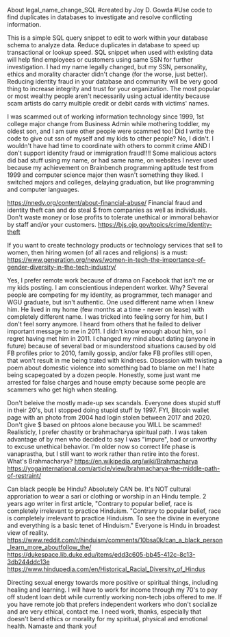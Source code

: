 About legal_name_change_SQL
#created by Joy D. Gowda
#Use code to find duplicates in databases to investigate and resolve conflicting information.

This is a simple SQL query snippet to edit to work within your database schema to analyze data.
Reduce duplicates in database to speed up transactional or lookup speed.
SQL snippet when used with existing data will help find employees or customers using same SSN for further investigation.
I had my name legally changed, but my SSN, personality, ethics and morality character didn't change (for the worse, just better).
Reducing identity fraud in your database and community will be very good thing to increase integrity and trust for your organization.
The most popular or most wealthy people aren't necessarily using actual identity because scam artists do carry multiple credit or debit cards with victims' names.

I was scammed out of working information technology since 1999, 1st college major change from Business Admin while mothering toddler, my oldest son, and I am sure other people were scammed too!
Did I write the code to give out ssn of myself and my kids to other people? No, I didn't. I wouldn't have had time to coordinate with others to commit crime AND I don't support identity fraud or immigration fraud!!!! Some malicious actors did bad stuff using my name, or had same name, on websites I never used because my achievement on Brainbench programming aptitude test from 1999 and computer science major then wasn't something they liked. I switched majors and colleges, delaying graduation, but like programming and computer languages.

https://nnedv.org/content/about-financial-abuse/
Financial fraud and identity theft can and do steal $ from companies as well as individuals. Don't waste money or lose profits to tolerate unethical or immoral behavior by staff and/or your customers.
https://bjs.ojp.gov/topics/crime/identity-theft

If you want to create technology products or technology services that sell to women, then hiring women (of all races and religions) is a must:
https://www.generation.org/news/women-in-tech-the-importance-of-gender-diversity-in-the-tech-industry/

Yes, I prefer remote work because of drama on Facebook that isn't me or my kids posting. I am conscientious independent worker. Why? Several people are competing for my identity, as programmer, tech manager and WGU graduate, but isn't authentic. One used different name when I knew him. He lived in my home (few months at a time - never on lease) with completely different name. I was tricked into feeling sorry for him, but I don't feel sorry anymore. I heard from others that he failed to deliver important message to me in 2011. I didn't know enough about him, so I regret having met him in 2011. I changed my mind about dating (anyone in future) because of several bad or misunderstood situations caused by old FB profiles prior to 2010, family gossip, and/or fake FB profiles still open, that won't result in me being trated with kindness. Obsession with twisting a poem about domestic violence into something bad to blame on me! I hate being scapegoated by a dozen people. Honestly, some just want me arrested for false charges and house empty because some people are scammers who get high when stealing.  

Don't beleive the mostly made-up sex scandals. Everyone does stupid stuff in their 20's, but I stopped doing stupid stuff by 1997. FYI, Bitcoin wallet page with an photo from 2004 had login stolen between 2017 and 2020. Don't give $ based on phtoos alone because you WILL be scammed!
Realisticly, I prefer chastity or brahmacharya spiritual path. I was taken advantage of by men who decided to say I was "impure", bad or unworthy to excuse unethical behavior. I'm older now so correct life phase is vanaprastha, but I still want to work rather than retire into the forest.  
What's Brahmacharya? 
https://en.wikipedia.org/wiki/Brahmacharya
https://yogainternational.com/article/view/brahmacharya-the-middle-path-of-restraint/

Can black people be Hindu? Absolutely CAN be. It's NOT cultural approriation to wear a sari or clothing or worship in an Hindu temple. 2 years ago writer in first article, "Contrary to popular belief, race is completely irrelevant to practice Hinduism. "Contrary to popular belief, race is completely irrelevant to practice Hinduism. To see the divine in everyone and everything is a basic tenet of Hinduism." Everyone is Hindu in broadest view of reality.  
https://www.reddit.com/r/hinduism/comments/10bsa0k/can_a_black_person_learn_more_aboutfollow_the/
https://dukespace.lib.duke.edu/items/edd3c605-bb45-412c-8c13-3db244ddc13e
https://www.hindupedia.com/en/Historical_Racial_Diversity_of_Hindus

Directing sexual energy towards more positive or spiritual things, including healing and learning. I will have to work for income through my 70's to pay off student loan debt while currently working non-tech jobs offered to me.
If you have remote job that prefers independent workers who don't socialize and are very ethical, contact me. I need work, thanks, especially that doesn't bend ethics or morality for my spiritual, physical and emotional health. 
Namaste and thank you!
